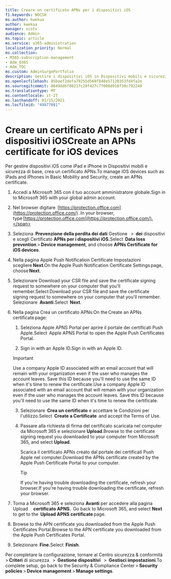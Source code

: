 ```yaml
---
title: Creare un certificato APNs per i dispositivi iOS
f1.keywords: NOCSH
ms.author: kwekua
author: kwekua
manager: scotv
audience: Admin
ms.topic: article
ms.service: o365-administration
localization_priority: Normal
ms.collection:
- M365-subscription-management
- Adm_O365
- Adm_TOC
ms.custom: AdminSurgePortfolio
description: Gestire i dispositivi iOS in Dispositivi mobili e sicurezza di base.
ms.openlocfilehash: 85baef2defa79255d560f848e57120353fd4fa2e
ms.sourcegitcommit: 8849dd6f80217c29f427c7f008d918f30c792240
ms.translationtype: MT
ms.contentlocale: it-IT
ms.lasthandoff: 01/15/2021
ms.locfileid: "49877081"
---
```

# <a name="create-an-apns-certificate-for-ios-devices"></a><span data-ttu-id="e05b5-103">Creare un certificato APNs per i dispositivi iOS</span><span class="sxs-lookup"><span data-stu-id="e05b5-103">Create an APNs certificate for iOS devices</span></span>

<span data-ttu-id="e05b5-104">Per gestire dispositivi iOS come iPad e iPhone in Dispositivi mobili e sicurezza di base, crea un certificato APNs.</span><span class="sxs-lookup"><span data-stu-id="e05b5-104">To manage iOS devices such as iPads and iPhones in Basic Mobility and Security, create an APNs certificate.</span></span>

1. <span data-ttu-id="e05b5-105">Accedi a Microsoft 365 con il tuo account amministratore globale.</span><span class="sxs-lookup"><span data-stu-id="e05b5-105">Sign in to Microsoft 365 with your global admin account.</span></span>

2. <span data-ttu-id="e05b5-106">Nel browser digitare  [https://protection.office.com](https://protection.office.com/) .</span><span class="sxs-lookup"><span data-stu-id="e05b5-106">In your browser, type [https://protection.office.com](https://protection.office.com/).</span></span>

3. <span data-ttu-id="e05b5-107">Seleziona  **Prevenzione della perdita dei dati** Gestione   >  **dei** dispositivi e scegli Certificato **APNs per i dispositivi iOS.**</span><span class="sxs-lookup"><span data-stu-id="e05b5-107">Select  **Data loss prevention** > **Device management**, and choose **APNs Certificate for iOS devices**.</span></span>

4. <span data-ttu-id="e05b5-108">Nella pagina Apple Push Notification Certificate Impostazioni scegliere **Next**.</span><span class="sxs-lookup"><span data-stu-id="e05b5-108">On the Apple Push Notification Certificate Settings page, choose **Next**.</span></span>

5. <span data-ttu-id="e05b5-109">Selezionare Download your CSR file and save the certificate signing request to somewhere on your computer that you'll remember.</span><span class="sxs-lookup"><span data-stu-id="e05b5-109">Select Download your CSR file and save the certificate signing request to somewhere on your computer that you'll remember.</span></span> <span data-ttu-id="e05b5-110">Selezionare  **Avanti**.</span><span class="sxs-lookup"><span data-stu-id="e05b5-110">Select  **Next**.</span></span>

6. <span data-ttu-id="e05b5-111">Nella pagina Crea un certificato APNs:</span><span class="sxs-lookup"><span data-stu-id="e05b5-111">On the Create an APNs certificate page:</span></span>  

    1. <span data-ttu-id="e05b5-112">Seleziona Apple APNS Portal per aprire il portale dei certificati Push Apple.</span><span class="sxs-lookup"><span data-stu-id="e05b5-112">Select  Apple APNS Portal to open the Apple Push Certificates Portal.</span></span>

    2. <span data-ttu-id="e05b5-113">Sign in with an Apple ID.</span><span class="sxs-lookup"><span data-stu-id="e05b5-113">Sign in with an Apple ID.</span></span>

    >[!IMPORTANT]
    ><span data-ttu-id="e05b5-p102">Use a company Apple ID associated with an email account that will remain with your organization even if the user who manages the account leaves. Save this ID because you'll need to use the same ID when it's time to renew the certificate.</span><span class="sxs-lookup"><span data-stu-id="e05b5-p102">Use a company Apple ID associated with an email account that will remain with your organization even if the user who manages the account leaves. Save this ID because you'll need to use the same ID when it's time to renew the certificate.</span></span>

    3. <span data-ttu-id="e05b5-116">Selezionare  **Crea un certificato** e accettare le Condizioni per   l'utilizzo.</span><span class="sxs-lookup"><span data-stu-id="e05b5-116">Select  **Create a Certificate**  and accept the Terms of Use.</span></span>

    4. <span data-ttu-id="e05b5-117">Passare alla richiesta di firma del certificato scaricata nel computer da Microsoft 365 e selezionare **Upload**.</span><span class="sxs-lookup"><span data-stu-id="e05b5-117">Browse to the certificate signing request you downloaded to your computer from Microsoft 365, and select **Upload**.</span></span>

        <span data-ttu-id="e05b5-118">Scarica il certificato APNs creato dal portale dei certificati Push Apple nel computer.</span><span class="sxs-lookup"><span data-stu-id="e05b5-118">Download the APNs certificate created by the Apple Push Certificate Portal to your computer.</span></span>

       >[!TIP]
       ><span data-ttu-id="e05b5-119">If you're having trouble downloading the certificate, refresh your browser.</span><span class="sxs-lookup"><span data-stu-id="e05b5-119">If you're having trouble downloading the certificate, refresh your browser.</span></span>

7. <span data-ttu-id="e05b5-120">Torna a Microsoft 365 e seleziona **Avanti** per accedere alla pagina Upload     **certificato APNS.**  </span><span class="sxs-lookup"><span data-stu-id="e05b5-120">Go back to Microsoft 365, and select **Next**  to get to the  **Upload APNS certificate** page.</span></span>

8. <span data-ttu-id="e05b5-121"> Browse to the APN certificate you downloaded from the Apple Push Certificates Portal.</span><span class="sxs-lookup"><span data-stu-id="e05b5-121">Browse to the APN certificate you downloaded from the Apple Push Certificates Portal.</span></span>

9. <span data-ttu-id="e05b5-122">Selezionare  **Fine.**</span><span class="sxs-lookup"><span data-stu-id="e05b5-122">Select  **Finish**.</span></span>

<span data-ttu-id="e05b5-123">Per completare la configurazione, tornare al Centro sicurezza & conformità > **Criteri** di sicurezza   >  **Gestione dispositivi**   >  **Gestisci impostazioni**.</span><span class="sxs-lookup"><span data-stu-id="e05b5-123">To complete setup, go back to the Security & Compliance Center > **Security policies** > **Device management** > **Manage settings**.</span></span>
